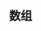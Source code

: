 ## 数组

[aaa]: https://github.com/q779247257/leetcodeLearm/tree/master/src/%E5%88%9D%E7%BA%A7%E7%AE%97%E6%B3%95/%E5%AD%98%E5%9C%A8%E9%87%8D%E5%A4%8D%E5%85%83%E7%B4%A0	"存在重复元素"



